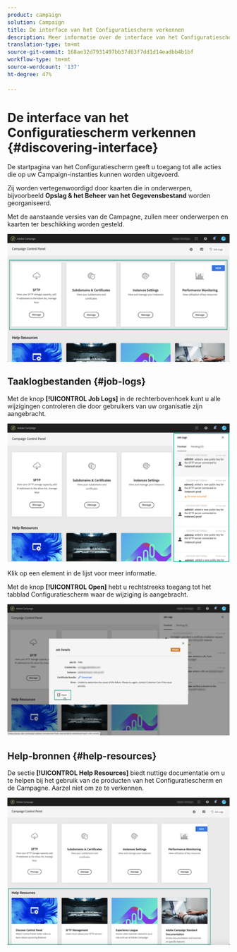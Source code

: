 ```yaml
---
product: campaign
solution: Campaign
title: De interface van het Configuratiescherm verkennen
description: Meer informatie over de interface van het Configuratiescherm
translation-type: tm+mt
source-git-commit: 168ae32d7931497bb37d63f7dd1d14eadbb4b1bf
workflow-type: tm+mt
source-wordcount: '137'
ht-degree: 47%

---
```



# De interface van het Configuratiescherm verkennen {#discovering-interface}

De startpagina van het Configuratiescherm geeft u toegang tot alle acties die op uw Campaign-instanties kunnen worden uitgevoerd.

Zij worden vertegenwoordigd door kaarten die in onderwerpen, bijvoorbeeld **Opslag &amp; het Beheer van het Gegevensbestand** worden georganiseerd.

Met de aanstaande versies van de Campagne, zullen meer onderwerpen en kaarten ter beschikking worden gesteld.

![](assets/control_panel_interface.png)

## Taaklogbestanden {#job-logs}

Met de knop **[!UICONTROL Job Logs]** in de rechterbovenhoek kunt u alle wijzigingen controleren die door gebruikers van uw organisatie zijn aangebracht.

![](assets/control_panel_interface2.png)

Klik op een element in de lijst voor meer informatie.

Met de knop **[!UICONTROL Open]** hebt u rechtstreeks toegang tot het tabblad Configuratiescherm waar de wijziging is aangebracht.

![](assets/control_panel_logdetails.png)

## Help-bronnen {#help-resources}

De sectie **[!UICONTROL Help Resources]** biedt nuttige documentatie om u te helpen bij het gebruik van de producten van het Configuratiescherm en de Campagne. Aarzel niet om ze te verkennen.

![](assets/helpresources.png)
